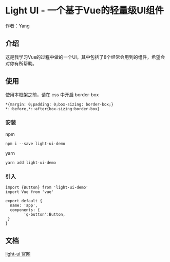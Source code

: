 # Light UI - 一个基于Vue的轻量级UI组件
作者：Yang

## 介绍
这是我学习Vue的过程中做的一个UI，其中包括了8个经常会用到的组件，希望会对你有所帮助。

## 使用

使用本框架之前，请在 css 中开启 border-box
```
*{margin: 0;padding: 0;box-sizing: border-box;}
*::before,*::after{box-sizing:border-box}
```
### 安装 
npm

    npm i --save light-ui-demo
    
yarn

    yarn add light-ui-demo    
    
### 引入 

```vue
import {Button} from 'light-ui-demo'
import Vue from 'vue'

export default {
  name: 'app',
  components: {
        'q-button':Button,
 }
}
```    

## 文档

[light-ui 官网](https://zhuxian666.github.io/q-ui/)
